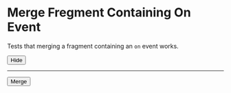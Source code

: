 # Merge Fregment Containing On Event

Tests that merging a fragment containing an `on` event works.

<div>
  <div id="content" data-signals-hidden="false" data-show="!$hidden"><button data-on-click="$hidden = true" data-show="!$hidden" class="btn">Hide</button></div>
  <hr />
  <button id="clickable" data-on-click="@get('/tests/merge_fragment_containing_on_event/data')" class="btn">Merge</button>
  <pre data-text="ctx.signals.JSON()"></pre>
</div>